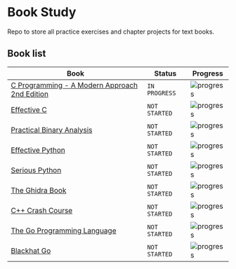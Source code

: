 # Book Study
Repo to store all practice exercises and chapter projects for text books.

## Book list

Book | Status | Progress
--- | --- | ---
[C Programming - A Modern Approach 2nd Edition](http://a.co/6p0NuUL) | `IN PROGRESS` | ![progress](https://progress-bar.dev/25/ "progress")
[Effective C](https://nostarch.com/Effective_C) | `NOT STARTED` | ![progress](https://progress-bar.dev/0/ "progress")
[Practical Binary Analysis](https://nostarch.com/binaryanalysis) | `NOT STARTED` | ![progress](https://progress-bar.dev/0/ "progress")
[Effective Python](https://nostarch.com/binaryanalysis) | `NOT STARTED` | ![progress](https://progress-bar.dev/0/ "progress")
[Serious Python](https://nostarch.com/seriouspython) | `NOT STARTED` | ![progress](https://progress-bar.dev/0/ "progress")
[The Ghidra Book](https://nostarch.com/GhidraBook) | `NOT STARTED` | ![progress](https://progress-bar.dev/0/ "progress")
[C++ Crash Course](https://nostarch.com/cppcrashcourse) | `NOT STARTED` | ![progress](https://progress-bar.dev/0/ "progress")
[The Go Programming Language](https://smile.amazon.com/Programming-Language-Addison-Wesley-Professional-Computing/dp/0134190440?sa-no-redirect=1) | `NOT STARTED` | ![progress](https://progress-bar.dev/0/ "progress")
[Blackhat Go](https://nostarch.com/blackhatgo) | `NOT STARTED` | ![progress](https://progress-bar.dev/0/ "progress")
